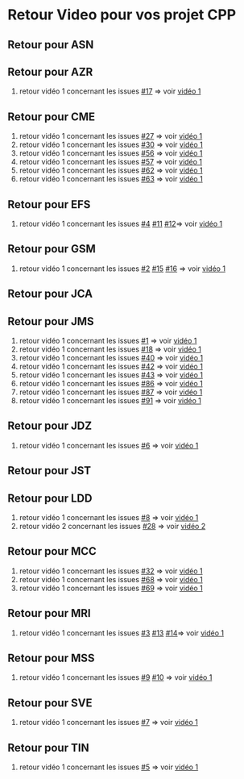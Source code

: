 # Retour Video pour vos projet CPP 

## Retour pour ASN 

## Retour pour AZR 
1. retour vidéo 1 concernant les issues [#17](https://github.com/PBYetml/POBJ_SLO2_PRJ_CPP/issues/17) => voir [vidéo 1]()


## Retour pour CME 
1. retour vidéo 1 concernant les issues [#27](https://github.com/PBYetml/POBJ_SLO2_PRJ_CPP/issues/27) => voir [vidéo 1]()
2. retour vidéo 1 concernant les issues [#30](https://github.com/PBYetml/POBJ_SLO2_PRJ_CPP/issues/30) => voir [vidéo 1]()
3. retour vidéo 1 concernant les issues [#56](https://github.com/PBYetml/POBJ_SLO2_PRJ_CPP/issues/56) => voir [vidéo 1]()
4. retour vidéo 1 concernant les issues [#57](https://github.com/PBYetml/POBJ_SLO2_PRJ_CPP/issues/57) => voir [vidéo 1]()
5. retour vidéo 1 concernant les issues [#62](https://github.com/PBYetml/POBJ_SLO2_PRJ_CPP/issues/27) => voir [vidéo 1]()
6. retour vidéo 1 concernant les issues [#63](https://github.com/PBYetml/POBJ_SLO2_PRJ_CPP/issues/27) => voir [vidéo 1]()

## Retour pour EFS
1. retour vidéo 1 concernant les issues [#4](https://github.com/PBYetml/POBJ_SLO2_PRJ_CPP/issues/4) [#11](https://github.com/PBYetml/POBJ_SLO2_PRJ_CPP/issues/11) [#12](https://github.com/PBYetml/POBJ_SLO2_PRJ_CPP/issues/12)=> voir [vidéo 1](https://www.swisstransfer.com/d/7e1ef9d3-eb22-4f84-a117-11a92b96a987)

## Retour pour GSM
1. retour vidéo 1 concernant les issues [#2](https://github.com/PBYetml/POBJ_SLO2_PRJ_CPP/issues/1) [#15](https://github.com/PBYetml/POBJ_SLO2_PRJ_CPP/issues/15) [#16](https://github.com/PBYetml/POBJ_SLO2_PRJ_CPP/issues/16) => voir [vidéo 1](https://www.swisstransfer.com/d/c34d8bb4-5dff-4034-ae34-440b1ae1ef97)

## Retour pour JCA

## Retour pour JMS 
1. retour vidéo 1 concernant les issues [#1](https://github.com/PBYetml/POBJ_SLO2_PRJ_CPP/issues/1) => voir [vidéo 1](https://www.swisstransfer.com/d/71cca2f5-8d5f-4cfb-b30d-f365dd224b8c)
2. retour vidéo 1 concernant les issues [#18](https://github.com/PBYetml/POBJ_SLO2_PRJ_CPP/issues/18) => voir [vidéo 1]()
3. retour vidéo 1 concernant les issues [#40](https://github.com/PBYetml/POBJ_SLO2_PRJ_CPP/issues/40) => voir [vidéo 1]()
4. retour vidéo 1 concernant les issues [#42](https://github.com/PBYetml/POBJ_SLO2_PRJ_CPP/issues/42) => voir [vidéo 1]()
5. retour vidéo 1 concernant les issues [#43](https://github.com/PBYetml/POBJ_SLO2_PRJ_CPP/issues/43) => voir [vidéo 1]()
6. retour vidéo 1 concernant les issues [#86](https://github.com/PBYetml/POBJ_SLO2_PRJ_CPP/issues/86) => voir [vidéo 1]()
7. retour vidéo 1 concernant les issues [#87](https://github.com/PBYetml/POBJ_SLO2_PRJ_CPP/issues/87) => voir [vidéo 1]()
8. retour vidéo 1 concernant les issues [#91](https://github.com/PBYetml/POBJ_SLO2_PRJ_CPP/issues/27) => voir [vidéo 1]()

## Retour pour JDZ
1. retour vidéo 1 concernant les issues [#6](https://github.com/PBYetml/POBJ_SLO2_PRJ_CPP/issues/6) => voir [vidéo 1](https://www.swisstransfer.com/d/ce1a236a-4d53-4b97-98b4-4f372a3c8300)

## Retour pour JST

## Retour pour LDD
1. retour vidéo 1 concernant les issues [#8](https://github.com/PBYetml/POBJ_SLO2_PRJ_CPP/issues/8) => voir [vidéo 1](https://www.swisstransfer.com/d/27e67462-3d98-410e-baad-fb1ce8d92977)
2. retour vidéo 2 concernant les issues [#28](https://github.com/PBYetml/POBJ_SLO2_PRJ_CPP/issues/28) => voir [vidéo 2](https://www.swisstransfer.com/d/29c0b6cd-064e-4f6a-a549-84b53b895316)

## Retour pour MCC
1. retour vidéo 1 concernant les issues [#32](https://github.com/PBYetml/POBJ_SLO2_PRJ_CPP/issues/32) => voir [vidéo 1]()
2. retour vidéo 1 concernant les issues [#68](https://github.com/PBYetml/POBJ_SLO2_PRJ_CPP/issues/68) => voir [vidéo 1]()
3. retour vidéo 1 concernant les issues [#69](https://github.com/PBYetml/POBJ_SLO2_PRJ_CPP/issues/69) => voir [vidéo 1]()

## Retour pour MRI
1. retour vidéo 1 concernant les issues [#3](https://github.com/PBYetml/POBJ_SLO2_PRJ_CPP/issues/3) [#13](https://github.com/PBYetml/POBJ_SLO2_PRJ_CPP/issues/13) [#14](https://github.com/PBYetml/POBJ_SLO2_PRJ_CPP/issues/3)=> voir [vidéo 1](https://www.swisstransfer.com/d/d1a3698d-838b-4ac6-a38b-55a0dbf3e34c)

## Retour pour MSS
1. retour vidéo 1 concernant les issues [#9](https://github.com/PBYetml/POBJ_SLO2_PRJ_CPP/issues/9) [#10](https://github.com/PBYetml/POBJ_SLO2_PRJ_CPP/issues/10) => voir [vidéo 1](https://www.swisstransfer.com/d/85575dc0-69f9-46fc-985a-bf6253a3ccdd)

## Retour pour SVE
1. retour vidéo 1 concernant les issues [#7](https://github.com/PBYetml/POBJ_SLO2_PRJ_CPP/issues/7) => voir [vidéo 1](https://www.swisstransfer.com/d/c6e86b2c-a9ab-4774-a0f8-20a9c235301d)

## Retour pour TIN
1. retour vidéo 1 concernant les issues [#5](https://github.com/PBYetml/POBJ_SLO2_PRJ_CPP/issues/5) => voir [vidéo 1](https://www.swisstransfer.com/d/de28c137-eac9-40cd-823c-694fe795c0be)






